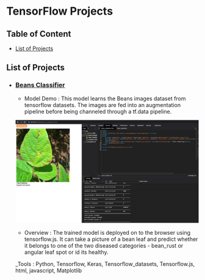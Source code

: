 # TensorFlow Projects

## Table of Content
 * [List of Projects](#projects)


## List of Projects

- ### [Beans Classifier](https://github.com/jyotisman-ds/TensorFlow_projects/blob/main/Beans_fullCalssifier.ipynb)

    - Model Demo : This model learns the Beans images dataset from tensorflow datasets. The images are fed into an augmentation pipeline before being channeled through a tf.data pipeline.

    ![Browser Model](/images/PredictingBeans.png)

    - Overview : The trained model is deployed on to the browser using tensorflow.js. It can take a picture of a bean leaf and predict whether it belongs to one of the two diseased categories - bean_rust or angular leaf spot or id its healthy.   

    _Tools : Python, Tensorflow, Keras, Tensorflow_datasets, Tensorflow.js, html, javascript, Matplotlib
